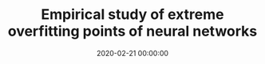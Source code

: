 ---
type: publication
title: Empirical study of extreme overfitting points of neural networks
date: 2020-02-21 00:00:00
authors:
  - dmerkulov
  - ioseledets
image: 
  path: /images/ResNet_CIFAR10.svg
bibtex: https://scholar.googleusercontent.com/citations?view_op=export_citations&user=BkxI36gAAAAJ&citsig=AMD79ooAAAAAXnzy5VXXkG_GtNBUNyfB8v1C2V9CMPgo&hl=en
arxiv: https://arxiv.org/abs/1906.06295
---